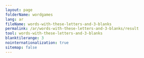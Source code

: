 ```yaml
---
layout: page
folderName: wordgames
lang: ar
fileName: words-with-these-letters-and-3-blanks
permalink: /ar/words-with-these-letters-and-3-blanks/result
tool: words-with-these-letters-and-3-blanks
blanktilerange: 3
nointernationalization: true
sitemap: false
---
```

